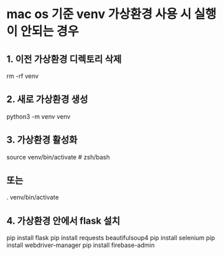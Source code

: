# mac os 기준 venv 가상환경 사용 시 실행이 안되는 경우

## 1. 이전 가상환경 디렉토리 삭제
rm -rf venv

## 2. 새로 가상환경 생성
python3 -m venv venv

## 3. 가상환경 활성화
source venv/bin/activate  # zsh/bash
## 또는
. venv/bin/activate

## 4. 가상환경 안에서 flask 설치
pip install flask
pip install requests beautifulsoup4
pip install selenium
pip install webdriver-manager
pip install firebase-admin
